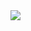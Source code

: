 <a href="https://portal.azure.com/#create/Microsoft.Template/uri/https%3a%2f%2fraw.githubusercontent.com%2fmatiasma%2fazureeverywhere%2fmaster%2fvms-lb.json" target="_blank">
    <img src="http://azuredeploy.net/deploybutton.png"/>
</a>
